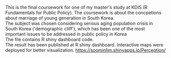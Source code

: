 This is the final coursework for one of my master's study at KDIS (R Fundamentals for Public Policy). The coursework is about the concpetions about marriage of young generation in South Korea. <br>
The subject was chosen considering serious aging population crisis in South Korea ('demographic cliff'), which has been one of the most important issues to be addressed in public policy in Korea <br>
The file contains R shiny dashboard code. <br>
The result has been published at R shiny dashboard. Interactive maps were deployed for better visualization. https://soominlim.shinyapps.io/Perception/ <br>
